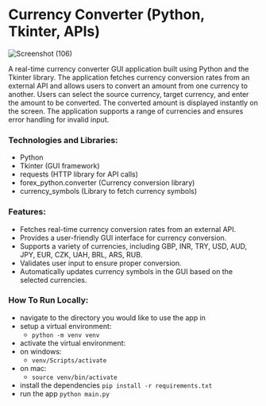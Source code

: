 # Currency Converter (Python, Tkinter, APIs)

![Screenshot (106)](https://github.com/jaydeep080805/Currency-Converter/assets/64449369/d0535ca1-1faa-488c-9f94-a9a7060475a8)

A real-time currency converter GUI application built using Python and the Tkinter library. The application fetches currency conversion rates from an external API and allows users to convert an amount from one currency to another. Users can select the source currency, target currency, and enter the amount to be converted. The converted amount is displayed instantly on the screen. The application supports a range of currencies and ensures error handling for invalid input.

### Technologies and Libraries:
- Python
- Tkinter (GUI framework)
- requests (HTTP library for API calls)
- forex_python.converter (Currency conversion library)
- currency_symbols (Library to fetch currency symbols)

### Features:
- Fetches real-time currency conversion rates from an external API.
- Provides a user-friendly GUI interface for currency conversion.
- Supports a variety of currencies, including GBP, INR, TRY, USD, AUD, JPY, EUR, CZK, UAH, BRL, ARS, RUB.
- Validates user input to ensure proper conversion.
- Automatically updates currency symbols in the GUI based on the selected currencies.

### How To Run Locally:
- navigate to the directory you would like to use the app in
- setup a virtual environment: 
  - ```python -m venv venv```
- activate the virtual environment:
- on windows:
  - ```venv/Scripts/activate```
- on mac:
  - ```source venv/bin/activate```
- install the dependencies ```pip install -r requirements.txt```
- run the app ```python main.py```
